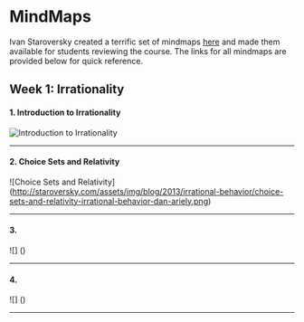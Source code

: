 # MindMaps

Ivan Staroversky created a terrific set of mindmaps [here](http://staroversky.com/blog/beginners-guide-to-irrational-behavior) and made them available for students reviewing the course. The links for all mindmaps are provided below for quick reference.


## Week 1: Irrationality


#### 1. Introduction to Irrationality
![Introduction to Irrationality](http://staroversky.com/assets/img/blog/2013/irrational-behavior/introduction-to-irrationality-dan-ariely.png)


****

#### 2. Choice Sets and Relativity
![Choice Sets and Relativity] (http://staroversky.com/assets/img/blog/2013/irrational-behavior/choice-sets-and-relativity-irrational-behavior-dan-ariely.png)


****

#### 3.
![] ()

****

#### 4.
![] ()

****

